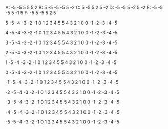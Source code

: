 A: -5 -5  5  5  5  2
B:  5 -5 -5 -5  5 -2
C:  5 -5  5  2  5 -2
D: -5 -5  5 -2  5 -2
E: -5 -5 -5  5 -1  5
F: -5  5 -5  5  2  5

 5 -5 -4 -3 -2 -1  0  1  2  3  4  5
 5
 4
 3
 2
 1
 0                 0
-1
-2
-3
-4
-5

 4 -5 -4 -3 -2 -1  0  1  2  3  4  5
 5
 4
 3
 2
 1
 0                 0
-1
-2
-3
-4
-5

 3 -5 -4 -3 -2 -1  0  1  2  3  4  5
 5
 4
 3
 2
 1
 0                 0
-1
-2
-3
-4
-5

 2 -5 -4 -3 -2 -1  0  1  2  3  4  5
 5
 4
 3
 2
 1
 0                 0
-1
-2
-3
-4
-5

 1 -5 -4 -3 -2 -1  0  1  2  3  4  5
 5
 4
 3
 2
 1
 0                 0
-1
-2
-3
-4
-5

 0 -5 -4 -3 -2 -1  0  1  2  3  4  5
 5
 4
 3
 2
 1
 0                 0
-1
-2
-3
-4
-5

-1 -5 -4 -3 -2 -1  0  1  2  3  4  5
 5
 4
 3
 2
 1
 0                 0
-1
-2
-3
-4
-5

-2 -5 -4 -3 -2 -1  0  1  2  3  4  5
 5
 4
 3
 2
 1
 0                 0
-1
-2
-3
-4
-5

-3 -5 -4 -3 -2 -1  0  1  2  3  4  5
 5
 4
 3
 2
 1
 0                 0
-1
-2
-3
-4
-5

-4 -5 -4 -3 -2 -1  0  1  2  3  4  5
 5
 4
 3
 2
 1
 0                 0
-1
-2
-3
-4
-5

-5 -5 -4 -3 -2 -1  0  1  2  3  4  5
 5
 4
 3
 2
 1
 0                 0
-1
-2
-3
-4
-5
